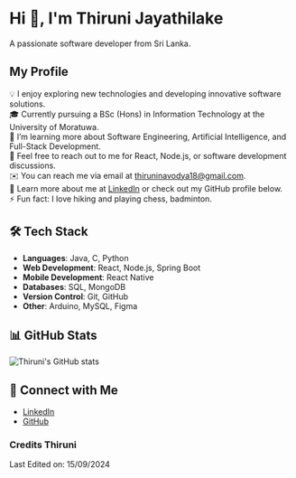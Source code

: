 # Hi 👋, I'm Thiruni Jayathilake

A passionate software developer from Sri Lanka.

## My Profile
💡 I enjoy exploring new technologies and developing innovative software solutions.  
🎓 Currently pursuing a BSc (Hons) in Information Technology at the University of Moratuwa.  
🌱 I’m learning more about Software Engineering, Artificial Intelligence, and Full-Stack Development.  
💬 Feel free to reach out to me for React, Node.js, or software development discussions.  
✉️ You can reach me via email at [thiruninavodya18@gmail.com](mailto:thiruninavodya18@gmail.com).  
📄 Learn more about me at [LinkedIn](https://www.linkedin.com/in/thiruni-jayathilake/) or check out my GitHub profile below.  
⚡ Fun fact: I love hiking and playing chess, badminton.

## 🛠 Tech Stack
- **Languages**: Java, C, Python
- **Web Development**: React, Node.js, Spring Boot
- **Mobile Development**: React Native
- **Databases**: SQL, MongoDB
- **Version Control**: Git, GitHub
- **Other**: Arduino, MySQL, Figma

## 📊 GitHub Stats
![Thiruni's GitHub stats](https://github-readme-stats.vercel.app/api?username=THIRUNIJAYATHILAKE&show_icons=true&theme=radical)

## 🤝 Connect with Me
- [LinkedIn](https://www.linkedin.com/in/thiruni-jayathilake/)
- [GitHub](https://github.com/THIRUNIJAYATHILAKE)

### Credits Thiruni
Last Edited on: 15/09/2024


<!--
**THIRUNIJAYATHILAKE/THIRUNIJAYATHILAKE** is a ✨ _special_ ✨ repository because its `README.md` (this file) appears on your GitHub profile.

Here are some ideas to get you started:

- 🔭 I’m currently working on ...
- 🌱 I’m currently learning ...
- 👯 I’m looking to collaborate on ...
- 🤔 I’m looking for help with ...
- 💬 Ask me about ...
- 📫 How to reach me: ...
- 😄 Pronouns: ...
- ⚡ Fun fact: ...
-->
